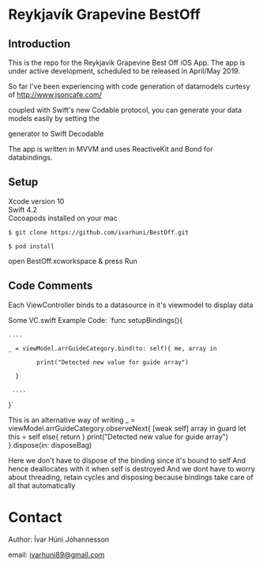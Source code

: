 # Reykjavík Grapevine BestOff
## Introduction

This is the repo for the Reykjavik Grapevine Best Off iOS App.
The app is under active development, scheduled to be released in April/May 2019.

So far I've been experiencing with code generation of datamodels curtesy of http://www.jsoncafe.com/  

coupled with Swift's new Codable protocol, you can generate your data models easily by setting the  

generator to Swift Decodable 

The app is written in MVVM and uses ReactiveKit and Bond for databindings. 

## Setup
Xcode version 10  
Swift 4.2  
Cocoapods installed on your mac

`$ git clone https://github.com/ivarhuni/BestOff.git`


  `$ pod install`


 open BestOff.xcworkspace & press Run


## Code Comments 
Each ViewController binds to a datasource in it's viewmodel to display data  

Some VC.swift Example Code:
 `func setupBindings(){  

 	....  

 	_ = viewModel.arrGuideCategory.bind(to: self){ me, array in  

            print("Detected new value for guide array")  

 	  }  
 	  
 	 ....  
 }`

This is an alternative way of writing
_ = viewModel.arrGuideCategory.observeNext{ [weak self] array in
guard let this = self else{ return }
print("Detected new value for guide array")
}.dispose(in: disposeBag)  

Here we don't have to dispose of the binding since it's bound to self
And hence deallocates with it when self is destroyed
And we dont have to worry about
threading, retain cycles and disposing because bindings take care of all that automatically




# Contact
   
   Author: Ívar Húni Jóhannesson


   email: ivarhuni89@gmail.com

